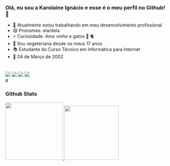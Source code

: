 ### Olá, eu sou a Karolaine Ignácio e esse é o meu perfil no Github! 🫡

- 🔭 Atualmente estou trabalhando em meu desenvolvimento profissional
- 😄 Pronomes: ela/dela
- ⚡ Curiosidade: Amo vinho e gatos 🍷 🐈
- 🌱 Sou vegeteriana desde os meus 17 anos
- 📚 Estudante do Curso Técnico em Informática para Internet
- 📍 04 de Março de 2002
#
<div>
  <a href="https://www.instagram.com/karolaineign/"> <img src="https://img.shields.io/badge/Instagram-E4405F?style=for-the-badge&logo=instagram&logoColor=white"></a>
  <a href="krlaineignacio@gmail.com"> <img src="	https://img.shields.io/badge/Gmail-D14836?style=for-the-badge&logo=gmail&logoColor=white"></a>
  <a href="https://www.linkedin.com/in/karolaine-ignacio-5a93a3214/"> <img src="https://img.shields.io/badge/LinkedIn-0077B5?style=for-the-badge&logo=linkedin&logoColor=white"></a>
  <a href="https://www.facebook.com/karolaine.ignacio/"> <img src="	https://img.shields.io/badge/Facebook-1877F2?style=for-the-badge&logo=facebook&logoColor=white"></a>

</div>
#
<h3>Github Stats</h3>
<div>
  <a href="https://github.com/KrlIgnacio">
  <img height="180em"  src="https://github-readme-stats.vercel.app/api?username=KrlIgnacio&theme=midnight-purple&show_icons=true&hide=stars" />
  <img height="170em" src="https://github-readme-stats.vercel.app/api/top-langs/?username=KrlIgnacio&hide_progress=true&theme=midnight-purple" />
</div>
